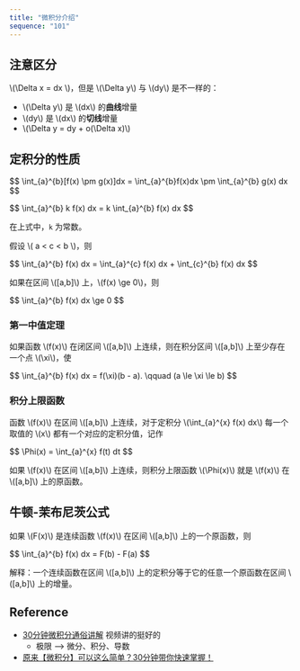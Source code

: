 ```yaml
---
title: "微积分介绍"
sequence: "101"
---
```


## 注意区分

<p>
\(\Delta x = dx \)，但是 \(\Delta y\) 与 \(dy\) 是不一样的：
</p>

<ul>
  <li>\(\Delta y\) 是 \(dx\) 的<b>曲线</b>增量</li>
  <li>\(dy\) 是 \(dx\) 的<b>切线</b>增量</li>
  <li>\(\Delta y = dy + o(\Delta x)\)</li>
</ul>

## 定积分的性质

<p>
$$
\int_{a}^{b}[f(x)  \pm g(x)]dx = \int_{a}^{b}f(x)dx \pm \int_{a}^{b} g(x) dx
$$
</p>

<p>
$$
\int_{a}^{b} k f(x) dx = k \int_{a}^{b} f(x) dx
$$
</p>

在上式中，`k` 为常数。

<p>
假设 \( a < c < b \)，则
</p>

<p>
$$
\int_{a}^{b} f(x) dx = \int_{a}^{c} f(x) dx + \int_{c}^{b} f(x) dx
$$
</p>

<p>
如果在区间 \([a,b]\) 上，\(f(x) \ge 0\)，则
</p>

<p>
$$
\int_{a}^{b} f(x) dx \ge 0
$$
</p>

### 第一中值定理

<p>
如果函数 \(f(x)\) 在闭区间 \([a,b]\) 上连续，则在积分区间 \([a,b]\) 上至少存在一个点 \(\xi\)，使
</p>

<p>
$$
\int_{a}^{b} f(x) dx = f(\xi)(b - a). \qquad (a \le \xi \le b)
$$
</p>

### 积分上限函数

<p>
函数 \(f(x)\) 在区间 \([a,b]\) 上连续，对于定积分 \(\int_{a}^{x} f(x) dx\) 每一个取值的 \(x\) 都有一个对应的定积分值，记作
</p>

<p>
$$
\Phi(x) = \int_{a}^{x} f(t) dt
$$
</p>

<p>
如果 \(f(x)\) 在区间 \([a,b]\) 上连续，则积分上限函数 \(\Phi(x)\) 就是 \(f(x)\) 在 \([a,b]\) 上的原函数。
</p>

## 牛顿-茉布尼茨公式

<p>
如果 \(F(x)\) 是连续函数 \(f(x)\) 在区间 \([a,b]\) 上的一个原函数，则
</p>

<p>
$$
\int_{a}^{b} f(x) dx = F(b) - F(a)
$$
</p>

<p>
解释：一个连续函数在区间 \([a,b]\) 上的定积分等于它的任意一个原函数在区间 \([a,b]\) 上的增量。
</p>


## Reference

- [30分钟微积分通俗讲解](https://www.bilibili.com/video/BV1K64y1Y7hZ/) 视频讲的挺好的
    - 极限 --> 微分、积分、导数
- [原来【微积分】可以这么简单？30分钟带你快速掌握！](https://www.bilibili.com/video/BV1kD4y1v7Y2/?p=5)
